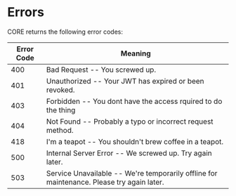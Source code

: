 # Errors

CORE returns the following error codes:


Error Code | Meaning
---------- | -------
400 | Bad Request -- You screwed up.
401 | Unauthorized -- Your JWT has expired or been revoked.
403 | Forbidden -- You dont have the access rquired to do the thing
404 | Not Found -- Probably a typo or incorrect request method.
418 | I'm a teapot -- You shouldn't brew coffee in a teapot.
500 | Internal Server Error -- We screwed up. Try again later.
503 | Service Unavailable -- We're temporarily offline for maintenance. Please try again later.
